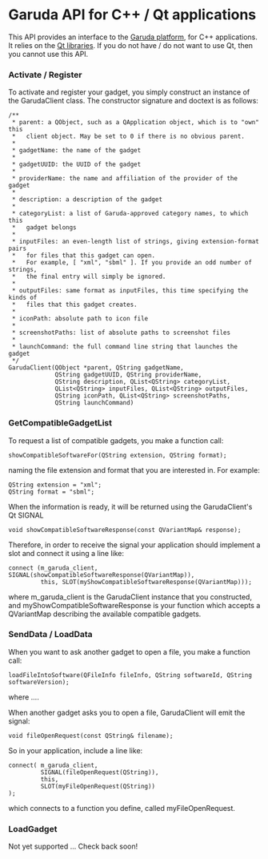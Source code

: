 Garuda API for C++ / Qt applications
====================================

This API provides an interface to the [Garuda platform][garuda], for C++ applications.
It relies on the [Qt libraries][qt].
If you do not have / do not want to use Qt, then you cannot use this API.

### Activate / Register ###

To activate and register your gadget, you simply construct an instance of
the GarudaClient class. The constructor signature and doctext is as follows:

    /**
     * parent: a QObject, such as a QApplication object, which is to "own" this
     *   client object. May be set to 0 if there is no obvious parent.
     *
     * gadgetName: the name of the gadget
     *
     * gadgetUUID: the UUID of the gadget
     *
     * providerName: the name and affiliation of the provider of the gadget
     *
     * description: a description of the gadget
     *
     * categoryList: a list of Garuda-approved category names, to which this
     *   gadget belongs
     *
     * inputFiles: an even-length list of strings, giving extension-format pairs
     *   for files that this gadget can open.
     *   For example, [ "xml", "sbml" ]. If you provide an odd number of strings,
     *   the final entry will simply be ignored.
     *
     * outputFiles: same format as inputFiles, this time specifying the kinds of
     *   files that this gadget creates.
     *
     * iconPath: absolute path to icon file
     *
     * screenshotPaths: list of absolute paths to screenshot files
     *
     * launchCommand: the full command line string that launches the gadget
     */
    GarudaClient(QObject *parent, QString gadgetName,
                 QString gadgetUUID, QString providerName,
                 QString description, QList<QString> categoryList,
                 QList<QString> inputFiles, QList<QString> outputFiles,
                 QString iconPath, QList<QString> screenshotPaths,
                 QString launchCommand)


### GetCompatibleGadgetList ###

To request a list of compatible gadgets, you make a function call:

    showCompatibleSoftwareFor(QString extension, QString format);

naming the file extension and format that you are interested in.
For example:

    QString extension = "xml";
    QString format = "sbml";

When the information is ready, it will be returned using the GarudaClient's
Qt SIGNAL

    void showCompatibleSoftwareResponse(const QVariantMap& response);

Therefore, in order to receive the signal your application should implement a slot
and connect it using a line like:

    connect (m_garuda_client, SIGNAL(showCompatibleSoftwareResponse(QVariantMap)),
             this, SLOT(myShowCompatibleSoftwareResponse(QVariantMap)));

where m_garuda_client is the GarudaClient instance that you constructed, and
myShowCompatibleSoftwareResponse is your function which accepts a QVariantMap describing
the available compatible gadgets.


### SendData / LoadData ###

When you want to ask another gadget to open a file, you make a function call:

    loadFileIntoSoftware(QFileInfo fileInfo, QString softwareId, QString softwareVersion);

where ....


When another gadget asks you to open a file, GarudaClient will emit the signal:

    void fileOpenRequest(const QString& filename);

So in your application, include a line like:

    connect( m_garuda_client,
             SIGNAL(fileOpenRequest(QString)),
             this,
             SLOT(myFileOpenRequest(QString))
    );

which connects to a function you define, called myFileOpenRequest.


### LoadGadget ###

Not yet supported ... Check back soon!


[garuda]: http://www.garuda-alliance.org
[qt]: http://qt-project.org

